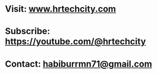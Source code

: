 # Visit: www.hrtechcity.com
# Subscribe: https://youtube.com/@hrtechcity
# Contact: habiburrmn71@gmail.com
